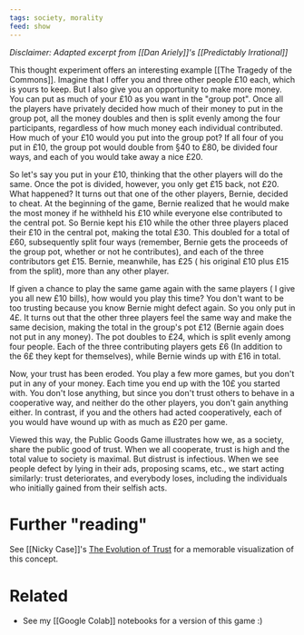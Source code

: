 ```yaml
---
tags: society, morality
feed: show
---
```


_Disclaimer: Adapted excerpt from [[Dan Ariely]]'s [[Predictably Irrational]]_

This thought experiment offers an interesting example [[The Tragedy of the Commons]]. Imagine that I offer you and three other people £10 each, which is yours to keep. But I also give you an opportunity to make more money. You can put as much of your £10 as you want in the "group pot". Once all the players have privately decided how much of their money to put in the group pot, all the money doubles and then is split evenly among the four participants, regardless of how much money each individual contributed. How much of your £10 would you put into the group pot? If all four of you put in £10, the group pot would double from §40 to £80, be divided four ways, and each of you would take away a nice £20.

So let's say you put in your £10, thinking that the other players will do the same. Once the pot is divided, however, you only get £15 back, not £20. What happened? It turns out that one of the other players, Bernie, decided to cheat. At the beginning of the game, Bernie realized that he would make the most money if he withheld his £10 while everyone else contributed to the central pot. So Bernie kept his £10 while the other three players placed their £10 in the central pot, making the total £30. This doubled for a total of £60, subsequently split four ways (remember, Bernie gets the proceeds of the group pot, whether or not he contributes), and each of the three contributors get £15. Bernie, meanwhile, has £25 ( his original £10 plus £15 from the split), more than any other player.

If given a chance to play the same game again with the same players ( I give you all new £10 bills), how would you play this time? You don't want to be too trusting because you know Bernie might defect again. So you only put in 4£. It turns out that the other three players feel the same way and make the same decision, making the total in the group's pot £12 (Bernie again does not put in any money). The pot doubles to £24, which is split evenly among four people. Each of the three contributing players gets £6 (In addition to the 6£ they kept for themselves), while Bernie winds up with £16 in total.

Now, your trust has been eroded. You play a few more games, but you don't put in any of your money. Each time you end up with the 10£ you started with. You don't lose anything, but since you don't trust others to behave in a cooperative way, and neither do the other players, you don't gain anything either. In contrast, if you and the others had acted cooperatively, each of you would have wound up with as much as £20 per game.

Viewed this way, the Public Goods Game illustrates how we, as a society, share the public good of trust. When we all cooperate, trust is high and the total value to society is maximal. But distrust is infectious. When we see people defect by lying in their ads, proposing scams, etc., we start acting similarly: trust deteriorates, and everybody loses, including the individuals who initially gained from their selfish acts.

# Further "reading"

See [[Nicky Case]]'s [The Evolution of Trust](https://ncase.me/trust/) for a memorable visualization of this concept.

# Related
- See my [[Google Colab]] notebooks for a version of this game :) 
